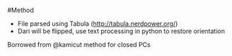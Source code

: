 #Method
* File parsed using Tabula (http://tabula.nerdpower.org/)
* Dari will be flipped, use text processing in python to restore orientation

Borrowed from @kamicut method for closed PCs
